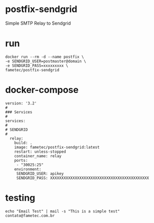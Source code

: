 # postfix-sendgrid

Simple SMTP Relay to Sendgrid


# run

    docker run --rm -d --name postfix \
    -e SENDGRID_USER=postmaster@domain \
    -e SENDGRID_PASS=xxxxxxxxx \
    fametec/postfix-sendgrid 

# docker-compose

    version: '3.2'
    #
    ### Services
    #
    services:
    #
    # SENDGRID
    #
      relay:
        build: .
        image: fametec/postfix-sendgrid:latest
        restart: unless-stopped
        container_name: relay
        ports:
         - "30025:25"
        environment:
         SENDGRID_USER: apikey
         SENDGRID_PASS: XXXXXXXXXXXXXXXXXXXXXXXXXXXXXXXXXXXXXXXXXXXX

 # testing

    echo "Email Test" | mail -s "This is a simple test" contato@fametec.com.br
 
 
